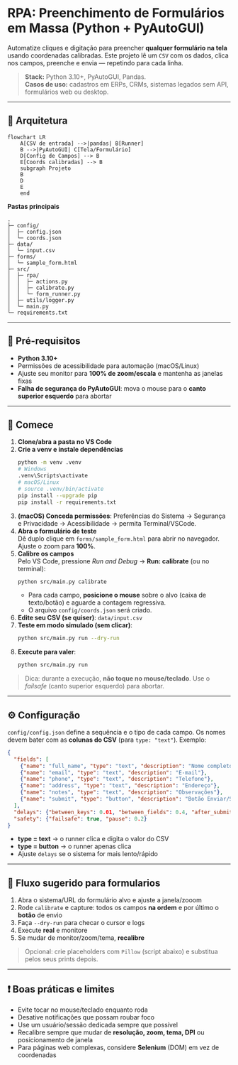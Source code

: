 # RPA: Preenchimento de Formulários em Massa (Python + PyAutoGUI)

Automatize cliques e digitação para preencher **qualquer formulário na tela** usando coordenadas calibradas. Este projeto lê um `CSV` com os dados, clica nos campos, preenche e envia — repetindo para cada linha.

> **Stack:** Python 3.10+, PyAutoGUI, Pandas.  
> **Casos de uso:** cadastros em ERPs, CRMs, sistemas legados sem API, formulários web ou desktop.

---

## 🧱 Arquitetura

```mermaid
flowchart LR
    A[CSV de entrada] -->|pandas| B[Runner]
    B -->|PyAutoGUI| C[Tela/Formulário]
    D[Config de Campos] --> B
    E[Coords calibradas] --> B
    subgraph Projeto
    B
    D
    E
    end
```

**Pastas principais**
```
.
├─ config/
│  ├─ config.json
│  └─ coords.json
├─ data/
│  └─ input.csv
├─ forms/
│  └─ sample_form.html
├─ src/
│  ├─ rpa/
│  │  ├─ actions.py
│  │  ├─ calibrate.py
│  │  └─ form_runner.py
│  ├─ utils/logger.py
│  └─ main.py
└─ requirements.txt
```

---

## 🔧 Pré-requisitos

- **Python 3.10+**
- Permissões de acessibilidade para automação (macOS/Linux)
- Ajuste seu monitor para **100% de zoom/escala** e mantenha as janelas fixas
- **Falha de segurança do PyAutoGUI**: mova o mouse para o **canto superior esquerdo** para abortar

---

## 🚀 Comece

1. **Clone/abra a pasta no VS Code**  
2. **Crie a venv e instale dependências**
   ```bash
   python -m venv .venv
   # Windows
   .venv\Scripts\activate
   # macOS/Linux
   # source .venv/bin/activate
   pip install --upgrade pip
   pip install -r requirements.txt
   ```
3. **(macOS) Conceda permissões**: Preferências do Sistema → Segurança e Privacidade → Acessibilidade → permita Terminal/VSCode.
4. **Abra o formulário de teste**  
   Dê duplo clique em `forms/sample_form.html` para abrir no navegador. Ajuste o zoom para **100%**.
5. **Calibre os campos**  
   Pelo VS Code, pressione _Run and Debug_ → **Run: calibrate** (ou no terminal):
   ```bash
   python src/main.py calibrate
   ```
   - Para cada campo, **posicione o mouse** sobre o alvo (caixa de texto/botão) e aguarde a contagem regressiva.
   - O arquivo `config/coords.json` será criado.
6. **Edite seu CSV (se quiser)**: `data/input.csv`
7. **Teste em modo simulado (sem clicar)**:
   ```bash
   python src/main.py run --dry-run
   ```
8. **Execute para valer**:
   ```bash
   python src/main.py run
   ```

> Dica: durante a execução, **não toque no mouse/teclado**. Use o *failsafe* (canto superior esquerdo) para abortar.

---

## ⚙️ Configuração

`config/config.json` define a sequência e o tipo de cada campo. Os nomes devem bater com as **colunas do CSV** (para `type: "text"`). Exemplo:

```json
{
  "fields": [
    {"name": "full_name", "type": "text", "description": "Nome completo"},
    {"name": "email", "type": "text", "description": "E-mail"},
    {"name": "phone", "type": "text", "description": "Telefone"},
    {"name": "address", "type": "text", "description": "Endereço"},
    {"name": "notes", "type": "text", "description": "Observações"},
    {"name": "submit", "type": "button", "description": "Botão Enviar/Salvar"}
  ],
  "delays": {"between_keys": 0.01, "between_fields": 0.4, "after_submit": 1.0},
  "safety": {"failsafe": true, "pause": 0.2}
}
```

- **type = text** → o runner clica e digita o valor do CSV
- **type = button** → o runner apenas clica
- Ajuste `delays` se o sistema for mais lento/rápido

---

## 🧪 Fluxo sugerido para formularios

1. Abra o sistema/URL do formulário alvo e ajuste a janela/zooom
2. Rode `calibrate` e capture: todos os campos **na ordem** e por último o **botão** de envio
3. Faça `--dry-run` para checar o cursor e logs
4. Execute **real** e monitore
5. Se mudar de monitor/zoom/tema, **recalibre**

> Opcional: crie placeholders com `Pillow` (script abaixo) e substitua pelos seus prints depois.

---

## ❗ Boas práticas e limites

- Evite tocar no mouse/teclado enquanto roda
- Desative notificações que possam roubar foco
- Use um usuário/sessão dedicada sempre que possível
- Recalibre sempre que mudar de **resolução, zoom, tema, DPI** ou posicionamento de janela
- Para páginas web complexas, considere **Selenium** (DOM) em vez de coordenadas
